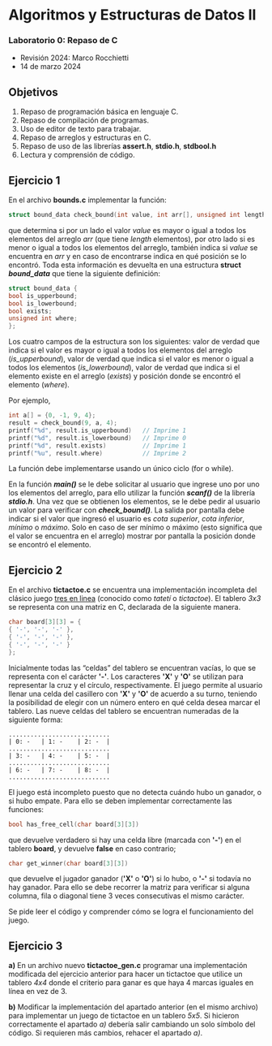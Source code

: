 ﻿# Algoritmos y Estructuras de Datos II
 
### Laboratorio 0: Repaso de C
- Revisión 2024: Marco Rocchietti
- 14 de marzo 2024

## Objetivos
1. Repaso de programación básica en lenguaje C.
2. Repaso de compilación de programas.
3. Uso de editor de texto para trabajar.
4. Repaso de arreglos y estructuras en C.
5. Repaso de uso de las librerías **assert.h**, **stdio.h**, **stdbool.h**
6. Lectura y comprensión de código.

## Ejercicio 1
En el archivo **bounds.c** implementar la función:

```c
struct bound_data check_bound(int value, int arr[], unsigned int length);
```

que determina si por un lado el valor *value* es mayor o igual a todos los elementos del arreglo *arr* (que tiene *length* elementos), por otro lado si es menor o igual a todos los elementos del arreglo, también indica si *value* se encuentra en *arr* y en caso de encontrarse indica en qué posición se lo encontró. Toda esta información es devuelta en una estructura **struct *bound_data***
que tiene la siguiente definición:

~~~c
struct bound_data {
bool is_upperbound;
bool is_lowerbound;
bool exists;
unsigned int where;
};
~~~

Los cuatro campos de la estructura son los siguientes: valor de verdad que indica si el valor es mayor o igual a todos los elementos del arreglo (*is_upperbound*), valor de verdad que indica si el valor es menor o igual a todos los elementos (*is_lowerbound*), valor de verdad que indica si el elemento existe en el arreglo (*exists*) y posición donde se encontró el elemento (*where*).

Por ejemplo,

~~~c
int a[] = {0, -1, 9, 4};
result = check_bound(9, a, 4);
printf("%d", result.is_upperbound)   // Imprime 1
printf("%d", result.is_lowerbound)   // Imprime 0
printf("%d", result.exists)          // Imprime 1
printf("%u", result.where)           // Imprime 2
~~~

La función debe implementarse usando un único ciclo (for o while).

En la función ***main()*** se le debe solicitar al usuario que ingrese uno por uno los elementos del arreglo, para ello utilizar la función ***scanf()*** de la librería ***stdio.h***. Una vez que se obtienen los elementos, se le debe pedir al usuario un valor para verificar con ***check_bound()***. La salida por pantalla debe indicar si el valor que ingresó el usuario es *cota superior*, *cota inferior*, *mínimo* o *máximo*. Solo en caso de ser mínimo o máximo (esto significa que el valor se encuentra en el arreglo) mostrar por pantalla la posición donde se encontró el elemento.

## Ejercicio 2 
En el archivo **tictactoe.c** se encuentra una implementación incompleta del clásico juego [tres en linea](https://es.wikipedia.org/wiki/Tres_en_l%C3%ADnea) (conocido como *tatetí* o *tictactoe*). El tablero *3x3* se representa con una matriz en C, declarada de la siguiente manera.

~~~c
char board[3][3] = {
{ '-', '-', '-' },
{ '-', '-', '-' },
{ '-', '-', '-' }
};
~~~

Inicialmente todas las “celdas” del tablero se encuentran vacías, lo que se representa con el carácter **'-'**. Los caracteres **'X'** y **'O'** se utilizan para representar la cruz y el círculo, respectivamente. El juego permite al usuario llenar una celda del casillero con **'X'** y **'O'** de acuerdo a su turno, teniendo la posibilidad de elegir con un número entero en qué celda desea marcar el tablero. Las nueve celdas del tablero se encuentran numeradas de la siguiente forma:

~~~
............................
| 0: -   | 1: -    | 2: -  |
............................
| 3: -   | 4: -    | 5: -  |
............................
| 6: -   | 7: -    | 8: -  |
............................
~~~

El juego está incompleto puesto que no detecta cuándo hubo un ganador, o si hubo empate. Para ello se deben implementar correctamente las funciones:

~~~c
bool has_free_cell(char board[3][3])
~~~

que devuelve verdadero si hay una celda libre (marcada con **'-'**) en el tablero **board**, y devuelve **false** en caso contrario;

~~~c
char get_winner(char board[3][3])
~~~

que devuelve el jugador ganador (**'X'** o **'O'**) si lo hubo, o **'-'** si todavía no hay ganador. Para ello se debe recorrer la matriz para verificar si alguna columna, fila o diagonal tiene 3 veces consecutivas el mismo carácter.

Se pide leer el código y comprender cómo se logra el funcionamiento del juego.

## Ejercicio 3
**a)** En un archivo nuevo **tictactoe_gen.c** programar una implementación modificada del ejercicio anterior para hacer un tictactoe que utilice un tablero *4x4* donde el criterio para ganar es que haya 4 marcas iguales en línea en vez de 3.

**b)** Modificar la implementación del apartado anterior (en el mismo archivo) para implementar un juego de tictactoe en un tablero *5x5*. Si hicieron correctamente el apartado *a)* debería salir cambiando un solo símbolo del código. Si requieren más cambios, rehacer el apartado *a)*.



